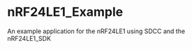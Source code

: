 nRF24LE1_Example
================

An example application for the nRF24LE1 using SDCC and the nRF24LE1_SDK
